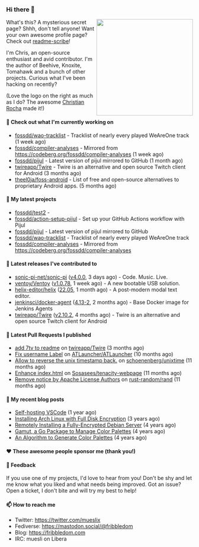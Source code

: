 ### Hi there 👋

<img align="right" src="https://raw.githubusercontent.com/muesli/muesli/master/assets/termenv.png" width="260">

What's this? A mysterious secret page? Shhh, don't tell anyone!
Want your own awesome profile page? Check out [readme-scribe](https://github.com/muesli/readme-scribe)!

I'm Chris, an open-source enthusiast and avid contributor. I'm the author of Beehive, Knoxite, Tomahawk and a bunch
of other projects. Curious what I've been hacking on recently?

(Love the logo on the right as much as I do? The awesome [Christian Rocha](https://github.com/meowgorithm/) made it!)

#### 👷 Check out what I'm currently working on

- [fossdd/wao-tracklist](https://github.com/fossdd/wao-tracklist) - Tracklist of nearly every played WeAreOne track (1 week ago)
- [fossdd/compiler-analyses](https://github.com/fossdd/compiler-analyses) - Mirrored from https://codeberg.org/fossdd/compiler-analyses (1 week ago)
- [fossdd/pijul](https://github.com/fossdd/pijul) - Latest version of pijul mirrored to GitHub (1 month ago)
- [twireapp/Twire](https://github.com/twireapp/Twire) - Twire is an alternative and open source Twitch client for Android (3 months ago)
- [theel0ja/foss-android](https://github.com/theel0ja/foss-android) - List of free and open-source alternatives to proprietary Android apps. (5 months ago)

#### 🌱 My latest projects

- [fossdd/test2](https://github.com/fossdd/test2) - 
- [fossdd/action-setup-pijul](https://github.com/fossdd/action-setup-pijul) - Set up your GitHub Actions workflow with Pijul
- [fossdd/pijul](https://github.com/fossdd/pijul) - Latest version of pijul mirrored to GitHub
- [fossdd/wao-tracklist](https://github.com/fossdd/wao-tracklist) - Tracklist of nearly every played WeAreOne track
- [fossdd/compiler-analyses](https://github.com/fossdd/compiler-analyses) - Mirrored from https://codeberg.org/fossdd/compiler-analyses

#### 🔭 Latest releases I've contributed to

- [sonic-pi-net/sonic-pi](https://github.com/sonic-pi-net/sonic-pi) ([v4.0.0](https://github.com/sonic-pi-net/sonic-pi/releases/tag/v4.0.0), 3 days ago) - Code. Music. Live.
- [ventoy/Ventoy](https://github.com/ventoy/Ventoy) ([v1.0.78](https://github.com/ventoy/Ventoy/releases/tag/v1.0.78), 1 week ago) - A new bootable USB solution.
- [helix-editor/helix](https://github.com/helix-editor/helix) ([22.05](https://github.com/helix-editor/helix/releases/tag/22.05), 1 month ago) - A post-modern modal text editor.
- [jenkinsci/docker-agent](https://github.com/jenkinsci/docker-agent) ([4.13-2](https://github.com/jenkinsci/docker-agent/releases/tag/4.13-2), 2 months ago) - Base Docker image for Jenkins Agents
- [twireapp/Twire](https://github.com/twireapp/Twire) ([v2.10.2](https://github.com/twireapp/Twire/releases/tag/v2.10.2), 4 months ago) - Twire is an alternative and open source Twitch client for Android

#### 🔨 Latest Pull Requests I published

- [add 7tv to readme](https://github.com/twireapp/Twire/pull/335) on [twireapp/Twire](https://github.com/twireapp/Twire) (3 months ago)
- [Fix username Label](https://github.com/ATLauncher/ATLauncher/pull/500) on [ATLauncher/ATLauncher](https://github.com/ATLauncher/ATLauncher) (10 months ago)
- [Allow to reverse the unix timestamp back.](https://github.com/schoenenberg/unixtime/pull/4) on [schoenenberg/unixtime](https://github.com/schoenenberg/unixtime) (11 months ago)
- [Enhance index.html](https://github.com/Sosasees/tenacity-webpage/pull/1) on [Sosasees/tenacity-webpage](https://github.com/Sosasees/tenacity-webpage) (11 months ago)
- [Remove notice by Apache License Authors](https://github.com/rust-random/rand/pull/1151) on [rust-random/rand](https://github.com/rust-random/rand) (11 months ago)

#### 📜 My recent blog posts

- [Self-hosting VSCode](https://fribbledom.com/posts/selfhosting-vscode/) (1 year ago)
- [Installing Arch Linux with Full Disk Encryption](https://fribbledom.com/posts/encrypted-arch-install/) (3 years ago)
- [Remotely Installing a Fully-Encrypted Debian Server](https://fribbledom.com/posts/encrypted-remote-debian-install/) (4 years ago)
- [Gamut, a Go Package to Manage Color Palettes](https://fribbledom.com/posts/gamut-package-to-handle-color-palettes/) (4 years ago)
- [An Algorithm to Generate Color Palettes](https://fribbledom.com/posts/an-algorithm-to-generate-color-palettes/) (4 years ago)

#### ❤️ These awesome people sponsor me (thank you!)


#### 💬 Feedback

If you use one of my projects, I'd love to hear from you! Don't be shy and let me know what you liked
and what needs being improved. Got an issue? Open a ticket, I don't bite and will try my best to help!

#### 📫 How to reach me

- Twitter: https://twitter.com/mueslix
- Fediverse: https://mastodon.social/@fribbledom
- Blog: https://fribbledom.com
- IRC: muesli on Libera
